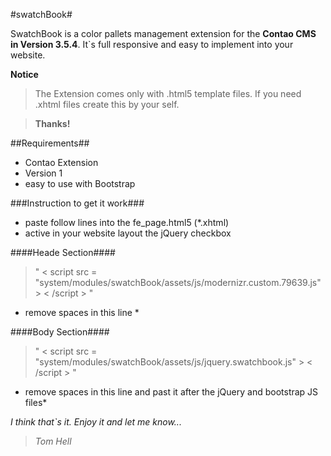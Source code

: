 #swatchBook#

SwatchBook is a color pallets management extension for the **Contao CMS in Version 3.5.4**. It`s full responsive and easy to implement into your website.

**Notice**
> The Extension comes only with .html5 template files. If you need .xhtml files create this by your self.

> **Thanks!**

##Requirements##
* Contao Extension
* Version 1
* easy to use with Bootstrap

###Instruction to get it work###
* paste follow lines into the fe_page.html5 (*.xhtml)
* active in your website layout the jQuery checkbox


####Heade Section####
> " < script src = "system/modules/swatchBook/assets/js/modernizr.custom.79639.js" > < /script > "
* remove spaces in this line *

####Body Section####
> " < script src = "system/modules/swatchBook/assets/js/jquery.swatchbook.js" > < /script > "
* remove spaces in this line and past it after the jQuery and bootstrap JS files*



*I think that`s it. Enjoy it and let me know...*


> *Tom Hell*
